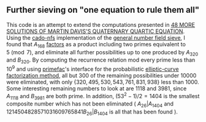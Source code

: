 ## Further sieving on "one equation to rule them all"
This code is an attempt to extend the computations presented in [48 MORE SOLUTIONS OF MARTIN DAVIS'S QUATERNARY QUARTIC EQUATION](https://www.jstor.org/stable/2153381). Using the [cado-nfs](https://gitlab.inria.fr/cado-nfs/cado-nfs) implementation of the [general number field sieve](https://en.wikipedia.org/wiki/General_number_field_sieve), I found that $A_{168}$ [factors](http://factordb.com/index.php?query=9528778331546509263788136187634193963092971274019101645251866033831985993967119289412141445999804608015425212446569171105752571905679068407670323075626717053055517302730715294912767547558222369434104641) as a product including two primes equivalent to $5 \pmod 7$, and eliminate all further possibilities up to one produced by $A_{320}$ and $B_{320}$. By computing the recurrence relation mod every prime less than $10^9$ and using [primefac](https://pypi.org/project/primefac/)'s interface for the probabilistic [elliptic-curve factorization method](https://en.wikipedia.org/wiki/Lenstra_elliptic-curve_factorization), all but $300$ of the remaining possibilities under $10000$ were eliminated, with only $\{320,495,530,543,761,831,938\}$ less than $1000$. Some interesting remaining numbers to look at are $1118$ and $3981$, since $A_{1118}$ and $B_{3981}$ are both prime. In addition, $(53^2-1)/2=1404$ is the smallest composite number which has not been eliminated ( $A_{26}|A_{1404}$ and $1214504828571031609765841B_{26}|B_{1404}$ is all that has been found ).
